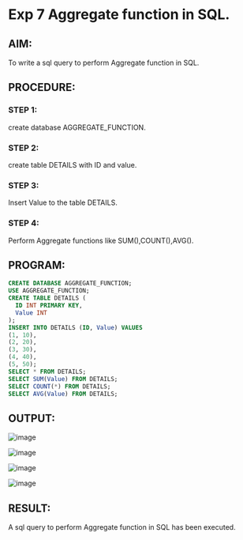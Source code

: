 # Exp 7 Aggregate function in SQL.
## AIM:
To write a sql query to perform Aggregate function in SQL.
## PROCEDURE:
### STEP 1:
create database AGGREGATE_FUNCTION.
### STEP 2:
create table DETAILS with ID and value.
### STEP 3:
Insert Value to the table DETAILS.
### STEP 4:
Perform Aggregate functions like SUM(),COUNT(),AVG().
## PROGRAM:
```sql
CREATE DATABASE AGGREGATE_FUNCTION;
USE AGGREGATE_FUNCTION;
CREATE TABLE DETAILS (
  ID INT PRIMARY KEY,
  Value INT
);
INSERT INTO DETAILS (ID, Value) VALUES
(1, 10),
(2, 20),
(3, 30),
(4, 40),
(5, 50);
SELECT * FROM DETAILS;
SELECT SUM(Value) FROM DETAILS;
SELECT COUNT(*) FROM DETAILS;
SELECT AVG(Value) FROM DETAILS;
```
## OUTPUT:
![image](https://github.com/Bharath745/DBMS-Ex-07/assets/94508354/c408572e-a9f1-4559-9403-7f767635b8b3)

![image](https://github.com/Bharath745/DBMS-Ex-07/assets/94508354/cdfe29ef-f9d5-4083-94a0-7037f4fccaaa)

![image](https://github.com/Bharath745/DBMS-Ex-07/assets/94508354/f1c336cc-9055-4136-ade6-4fc0f6f71348)

![image](https://github.com/Bharath745/DBMS-Ex-07/assets/94508354/e32dc46f-043a-4c93-a164-5a140fbfeb61)


## RESULT:
A sql query to perform Aggregate function in SQL has been executed.
